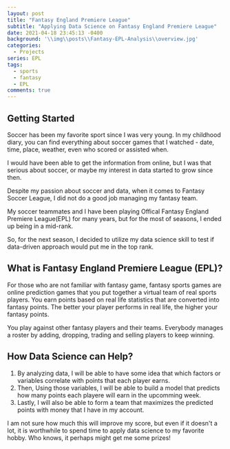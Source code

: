 ```yaml
---
layout: post
title: "Fantasy England Premiere League"
subtitle: "Applying Data Science on Fantasy England Premiere League"
date: 2021-04-18 23:45:13 -0400
background: '\\img\\posts\\Fantasy-EPL-Analysis\\overview.jpg'
categories:
  - Projects
series: EPL
tags:
  - sports
  - fantasy
  - EPL
comments: true
---
```


## Getting Started

Soccer has been my favorite sport since I was very young.
In my childhood diary, you can find everything about soccer games that I watched - date, time, place, weather, even who scored or assisted when.

I would have been able to get the information from online, but I was that serious about soccer, or maybe my interest in data started to grow since then.

Despite my passion about soccer and data, when it comes to Fantasy Soccer League, I did not do a good job managing my fantasy team.

My soccer teammates and I have been playing Offical Fantasy England Premiere League(EPL) for many years, but for the most of seasons, I ended up being in a mid-rank.

So, for the next season, I decided to utilize my data science skill to test if data-driven approach would put me in the top rank. 

## What is Fantasy England Premiere League (EPL)?

For those who are not familiar with fantasy game, fantasy sports games are online prediction games that you put together a virtual team of real sports players. You earn points based on real life statistics that are converted into fantasy points. The better your player performs in real life, the higher your fantasy points.

You play against other fantasy players and their teams. Everybody manages a roster by adding, dropping, trading and selling players to keep winning.

## How Data Science can Help?

1. By analyzing data, I will be able to have some idea that which factors or variables correlate with points that each player earns.
2. Then, Using those variables, I will be able to build a model that predicts how many points each playere will earn in the upcomming week. 
3. Lastly, I will also be able to form a team that maximizes the predicted points with money that I have in my account.  

I am not sure how much this will improve my score, but even if it doesn't a lot, it is worthwhile to spend time to apply data science to my favorite hobby. Who knows, it perhaps might get me some prizes!
